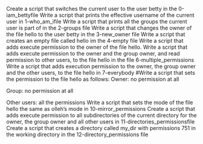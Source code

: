 Create a script that switches the current user to the user betty in the 0-iam_bettyfile
Write a script that prints the effective username of the current user in 1-who_am_ifile
Write a script that prints all the groups the current user is part of in the 2-groups file
Write a script that changes the owner of the file hello to the user betty in the  3-new_owner file
Write a script that creates an empty file called hello im the 4-empty file
Write a script that adds execute permission to the owner of the file hello.
Write a script that adds execute permission to the owner and the group owner, and read permission to other users, to the file hello in the file 6-multiple_permissions
Write a script that adds execution permission to the owner, the group owner and the other users, to the file hello in 7-everybody
#Write a script that sets the permission to the file hello as follows: 
          Owner: no permission at all

Group: no permission at all

Other users: all the permissions
Write a script that sets the mode of the file hello the same as olleh’s mode in 10-mirror_permissions
Create a script that adds execute permission to all subdirectories of the current directory for the owner, the group owner and all other users in 11-directories_permissionsfile
Create a script that creates a directory called my_dir with permissions 751 in the working directory in the 12-directory_permissions file 
